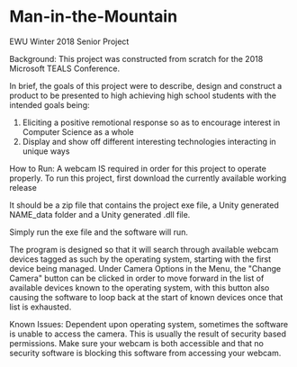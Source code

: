 # Man-in-the-Mountain
EWU Winter 2018 Senior Project

Background:
This project was constructed from scratch for the 2018 Microsoft TEALS Conference.

In brief, the goals of this project were to describe, design and construct a product to be presented to high achieving high school students with the intended goals being:
1. Eliciting a positive remotional response so as to encourage interest in Computer Science as a whole
2. Display and show off different interesting technologies interacting in unique ways


How to Run:
A webcam IS required in order for this project to operate properly.
To run this project, first download the currently available working release

It should be a zip file that contains the project exe file, a Unity generated NAME_data folder and a Unity generated .dll file.

Simply run the exe file and the software will run.

The program is designed so that it will search through available webcam devices tagged as such by the operating system, starting with the first device being managed. Under Camera Options in the Menu, the "Change Camera" button can be clicked in order to move forward in the list of available devices known to the operating system, with this button also causing the software to loop back at the start of known devices once that list is exhausted.


Known Issues:
Dependent upon operating system, sometimes the software is unable to access the camera. This is usually the result of security based permissions. Make sure your webcam is both accessible and that no security software is blocking this software from accessing your webcam.
